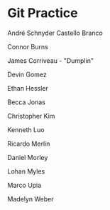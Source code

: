 # Git Practice

André Schnyder Castello Branco

Connor Burns

James Corriveau - "Dumplin"

Devin Gomez

Ethan Hessler

Becca Jonas

Christopher Kim

Kenneth Luo

Ricardo Merlin

Daniel Morley

Lohan Myles

Marco Upia

Madelyn Weber
